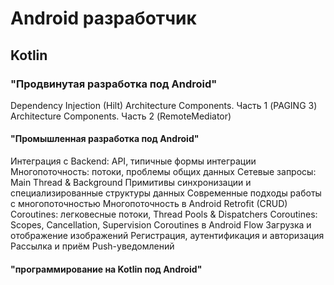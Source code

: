 # Android разработчик

## Kotlin

### "Продвинутая разработка под Android"
Dependency Injection (Hilt)
Architecture Components. Часть 1 (PAGING 3)
Architecture Components. Часть 2 (RemoteMediator)

#### "Промышленная разработка под Android"
Интеграция с Backend: API, типичные формы интеграции
Многопоточность: потоки, проблемы общих данных
Сетевые запросы: Main Thread & Background
Примитивы синхронизации и специализированные структуры данных
Современные подходы работы с многопоточностью
Многопоточность в Android
Retrofit (CRUD)
Coroutines: легковесные потоки, Thread Pools & Dispatchers
Coroutines: Scopes, Cancellation, Supervision
Coroutines в Android
Flow
Загрузка и отображение изображений
Регистрация, аутентификация и авторизация
Рассылка и приём Push-уведомлений

#### "программирование на Kotlin под Android"